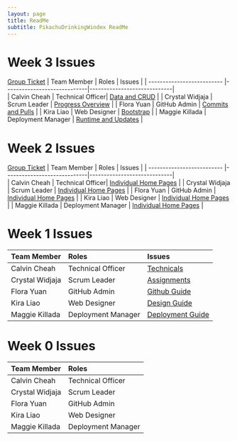 ```yaml
---
layout: page
title: ReadMe
subtitle: PikachuDrinkingWindex ReadMe
---
```

# Week 3 Issues

[Group Ticket](https://github.com/florayuan18/pikachudrinkingwindex/issues/44)
| Team Member           | Roles |           Issues                              | 
| -------------------------- |-----------------------------|-----------------------------|  
| Calvin Cheah  | Technical Officer| [Data and CRUD](https://github.com/florayuan18/pikachudrinkingwindex/issues/38) |
| Crystal Widjaja | Scrum Leader | [Progress Overview](https://github.com/florayuan18/pikachudrinkingwindex/issues/37) |
| Flora Yuan | GitHub Admin | [Commits and Pulls](https://github.com/florayuan18/pikachudrinkingwindex/issues/40) |
| Kira Liao | Web Designer | [Bootstrap](https://github.com/florayuan18/pikachudrinkingwindex/issues/35) |
| Maggie Killada | Deployment Manager | [Runtime and Updates](https://github.com/florayuan18/pikachudrinkingwindex/issues/39) |


# Week 2 Issues

[Group Ticket](https://github.com/florayuan18/pikachudrinkingwindex/issues/44)
| Team Member           | Roles |           Issues                              | 
| -------------------------- |-----------------------------|-----------------------------|  
| Calvin Cheah  | Technical Officer| [Individual Home Pages](https://github.com/florayuan18/pikachudrinkingwindex/issues/1) |
| Crystal Widjaja | Scrum Leader | [Individual Home Pages](https://github.com/florayuan18/pikachudrinkingwindex/issues/2) |
| Flora Yuan | GitHub Admin | [Individual Home Pages](https://github.com/florayuan18/pikachudrinkingwindex/issues/3) |
| Kira Liao | Web Designer | [Individual Home Pages](https://github.com/florayuan18/pikachudrinkingwindex/issues/4) |
| Maggie Killada | Deployment Manager | [Individual Home Pages](https://github.com/florayuan18/pikachudrinkingwindex/issues/5) |


# Week 1 Issues

| Team Member | Roles |           Issues                              | 
| :------ |:--- | :--- |
| Calvin Cheah  | Technical Officer| [Technicals](https://github.com/florayuan18/pikachudrinkingwindex/issues/29) |
| Crystal Widjaja | Scrum Leader | [Assignments](https://github.com/florayuan18/pikachudrinkingwindex/issues/30) |
| Flora Yuan | GitHub Admin | [Github Guide](https://github.com/florayuan18/pikachudrinkingwindex/issues/8) |
| Kira Liao | Web Designer | [Design Guide](https://github.com/florayuan18/pikachudrinkingwindex/issues/28) |
| Maggie Killada | Deployment Manager | [Deployment Guide](https://github.com/florayuan18/pikachudrinkingwindex/issues/9) |


# Week 0 Issues

| Team Member | Roles |
| :------ |:--- |
| Calvin Cheah | Technical Officer
| Crystal Widjaja | Scrum Leader |
| Flora Yuan | GitHub Admin |
| Kira Liao | Web Designer |
| Maggie Killada | Deployment Manager |

